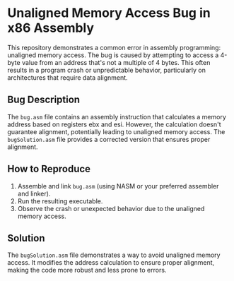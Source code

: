 # Unaligned Memory Access Bug in x86 Assembly

This repository demonstrates a common error in assembly programming: unaligned memory access.  The bug is caused by attempting to access a 4-byte value from an address that's not a multiple of 4 bytes. This often results in a program crash or unpredictable behavior, particularly on architectures that require data alignment.

## Bug Description
The `bug.asm` file contains an assembly instruction that calculates a memory address based on registers ebx and esi.  However, the calculation doesn't guarantee alignment, potentially leading to unaligned memory access. The `bugSolution.asm` file provides a corrected version that ensures proper alignment.

## How to Reproduce
1. Assemble and link `bug.asm` (using NASM or your preferred assembler and linker).
2. Run the resulting executable.
3. Observe the crash or unexpected behavior due to the unaligned memory access.

## Solution
The `bugSolution.asm` file demonstrates a way to avoid unaligned memory access.  It modifies the address calculation to ensure proper alignment, making the code more robust and less prone to errors.
